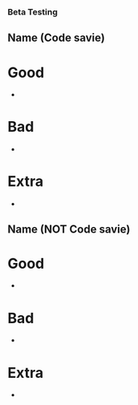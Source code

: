 ### Beta Testing

## Name (Code savie)
# Good
- 
# Bad
- 
# Extra
- 

## Name (NOT Code savie)
# Good
- 
# Bad
- 
# Extra
- 